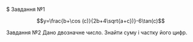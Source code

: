 $ Завдання №1
```math
y=\frac{b+\cos (c)}{2b+4\sqrt{a+c})}-6\tan(c)
```
Завдання №2
Дано двозначне число. Знайти суму і частку його цифр.
